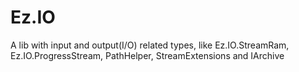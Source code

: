 # Ez.IO
A lib with input and output(I/O) related types, like Ez.IO.StreamRam, Ez.IO.ProgressStream, PathHelper, StreamExtensions and IArchive
